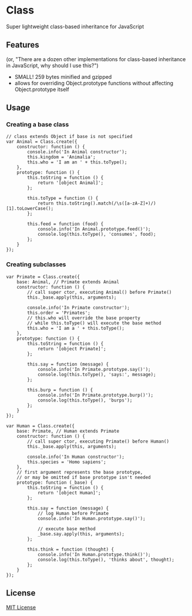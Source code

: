 Class
=====

Super lightweight class-based inheritance for JavaScript


Features
--------

(or, "There are a dozen other implementations for class-based inheritance in JavaScript, why should I use this?")

* SMALL! 259 bytes minified and gzipped
* allows for overriding Object.prototype functions without affecting Object.prototype itself


Usage
-----

### Creating a base class ###

    // class extends Object if base is not specified
    var Animal = Class.create({
        constructor: function () {
            console.info('In Animal constructor');
            this.kingdom = 'Animalia';
            this.who = 'I am an ' + this.toType();
        },
        prototype: function () {
            this.toString = function () {
                return '[object Animal]';
            };

            this.toType = function () {
                return this.toString().match(/\s([a-zA-Z]+)/)[1].toLowerCase();
            };

            this.feed = function (food) {
                console.info('In Animal.prototype.feed()');
                console.log(this.toType(), 'consumes', food);
            };
        }
    });

### Creating subclasses ###

    var Primate = Class.create({
        base: Animal, // Primate extends Animal
        constructor: function () {
            // call super ctor, executing Animal() before Primate()
            this._base.apply(this, arguments);

            console.info('In Primate constructor');
            this.order = 'Primates';
            // this.who will override the base property
            // while this.toType() will execute the base method
            this.who = 'I am a ' + this.toType();
        },
        prototype: function () {
            this.toString = function () {
                return '[object Primate]';
            };

            this.say = function (message) {
                console.info('In Primate.prototype.say()');
                console.log(this.toType(), 'says:', message);
            };

            this.burp = function () {
                console.info('In Primate.prototype.burp()');
                console.log(this.toType(), 'burps');
            };
        }
    });

    var Human = Class.create({
        base: Primate, // Human extends Primate
        constructor: function () {
            // call super ctor, executing Primate() before Human()
            this._base.apply(this, arguments);

            console.info('In Human constructor');
            this.species = 'Homo sapiens';
        },
        // first argument represents the base prototype,
        // or may be omitted if base prototype isn't needed
        prototype: function (_base) {
            this.toString = function () {
                return '[object Human]';
            };

            this.say = function (message) {
                // log Human before Primate
                console.info('In Human.prototype.say()');

                // execute base method
                _base.say.apply(this, arguments);
            };

            this.think = function (thought) {
                console.info('In Human.prototype.think()');
                console.log(this.toType(), 'thinks about', thought);
            };
        }
    });


License
-------

[MIT License](http://www.opensource.org/licenses/mit-license.php)

